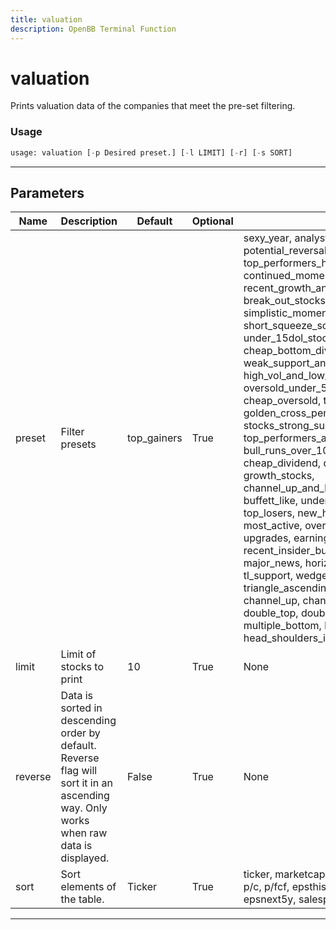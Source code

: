 ```yaml
---
title: valuation
description: OpenBB Terminal Function
---
```


# valuation

Prints valuation data of the companies that meet the pre-set filtering.

### Usage

```python
usage: valuation [-p Desired preset.] [-l LIMIT] [-r] [-s SORT]
```

---

## Parameters

| Name | Description | Default | Optional | Choices |
| ---- | ----------- | ------- | -------- | ------- |
| preset | Filter presets | top_gainers | True | sexy_year, analyst_strong_buy, 5pct_above_low, potential_reversals, oversold_under_3dol, top_performers_healthcare, heavy_inst_ins, continued_momentum_scan, recent_growth_and_support, oversold, break_out_stocks, news_scanner, simplistic_momentum_scanner_under_7dol, short_squeeze_scan, value_stocks, under_15dol_stocks, template, cheap_bottom_dividend, weak_support_and_top_performers, high_vol_and_low_debt, golden_cross, oversold_under_5dol, unusual_volume, cheap_oversold, top_performers_tech, golden_cross_penny, stocks_strong_support_levels, top_performers_all, rosenwald_gtfo, rosenwald, bull_runs_over_10pct, modified_dreman, cheap_dividend, death_cross, modified_neff, growth_stocks, channel_up_and_low_debt_and_sma_50and200, buffett_like, undervalue, top_gainers, top_losers, new_high, new_low, most_volatile, most_active, overbought, downgrades, upgrades, earnings_before, earnings_after, recent_insider_buying, recent_insider_selling, major_news, horizontal_sr, tl_resistance, tl_support, wedge_up, wedge_down, wedge, triangle_ascending, triangle_descending, channel_up, channel_down, channel, double_top, double_bottom, multiple_top, multiple_bottom, head_shoulders, head_shoulders_inverse |
| limit | Limit of stocks to print | 10 | True | None |
| reverse | Data is sorted in descending order by default. Reverse flag will sort it in an ascending way. Only works when raw data is displayed. | False | True | None |
| sort | Sort elements of the table. | Ticker | True | ticker, marketcap, p/e, fwdp/e, peg, p/s, p/b, p/c, p/fcf, epsthisy, epsnexty, epspast5y, epsnext5y, salespast5y, price, change, volume |
---

